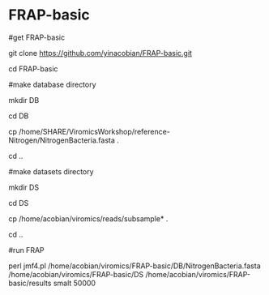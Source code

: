 # FRAP-basic

#get FRAP-basic

git clone https://github.com/yinacobian/FRAP-basic.git

cd FRAP-basic

#make database directory

mkdir DB

cd DB

cp /home/SHARE/ViromicsWorkshop/reference-Nitrogen/NitrogenBacteria.fasta .

cd ..

#make datasets directory

mkdir DS

cd DS

cp /home/acobian/viromics/reads/subsample* .

cd ..

#run FRAP

perl jmf4.pl /home/acobian/viromics/FRAP-basic/DB/NitrogenBacteria.fasta /home/acobian/viromics/FRAP-basic/DS /home/acobian/viromics/FRAP-basic/results smalt 50000
